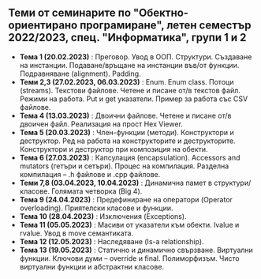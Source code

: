 ## Теми от семинарите по "Обектно-ориентирано програмиране", летен семестър 2022/2023, спец. "Информатика", групи 1 и 2 ##

- **Тема 1 (20.02.2023)** : Преговор. Увод в ООП. Структури. Създаване на инстанции. Подаване/връщане на инстанции във/от функции. Подравняване (alignment). Padding.  
- **Теми 2,3 (27.02.2023, 06.03.2023)** : Enum. Enum class. Потоци (streams). Текстови файлове. Четене и писане от/в текстов файл. Режими на работа. Put и get указатели. Пример за работа със CSV файлове.  
- **Тема 4 (13.03.2023)** : Двоични файлове. Четене и писане от/в двоичен файл. Реализация на прост Hex Viewer.  
- **Тема 5 (20.03.2023)** : Член-функции (методи). Конструктори и деструктор. Ред на работа на конструкторите и деструкторите. Конструктори и деструктор при композиция на обекти.  
- **Тема 6 (27.03.2023)** : Капсулация (encapsulation). Accessors and mutators (гетъри и сетъри). Процес на компилация. Разделна компилация – .h файлове и .cpp файлове.  
- **Теми 7,8 (03.04.2023, 10.04.2023)** : Динамична памет в структури/класове. Голямата четворка (Big 4).  
- **Тема 9 (24.04.2023)** : Предефиниране на оператори (Operator overloading). Приятелски класове и функции.  
- **Тема 10 (28.04.2023)** : Изключения (Exceptions).  
- **Тема 11 (05.05.2023)** : Масиви от указатели към обекти. lvalue и rvalue. Увод в move семантиката.  
- **Тема 12 (12.05.2023)** : Наследяване (Is-a relationship).
- **Тема 13 (19.05.2023)** : Статично и динамично свързване. Виртуални функции. Ключови думи – override и final. Полиморфизъм. Чисто виртуални функции и абстрактни класове.  
